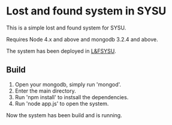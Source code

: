 # Lost and found system in SYSU

This is a simple lost and found system for SYSU.

Requires Node 4.x and above and mongodb 3.2.4 and above.

The system has been deployed in [L&FSYSU]().

## Build

1. Open your mongodb, simply run 'mongod'.
2. Enter the main directory.
3. Run 'npm install' to instsall the dependencies.
4. Run 'node app.js' to open the system.

Now the system has been build and is running.


